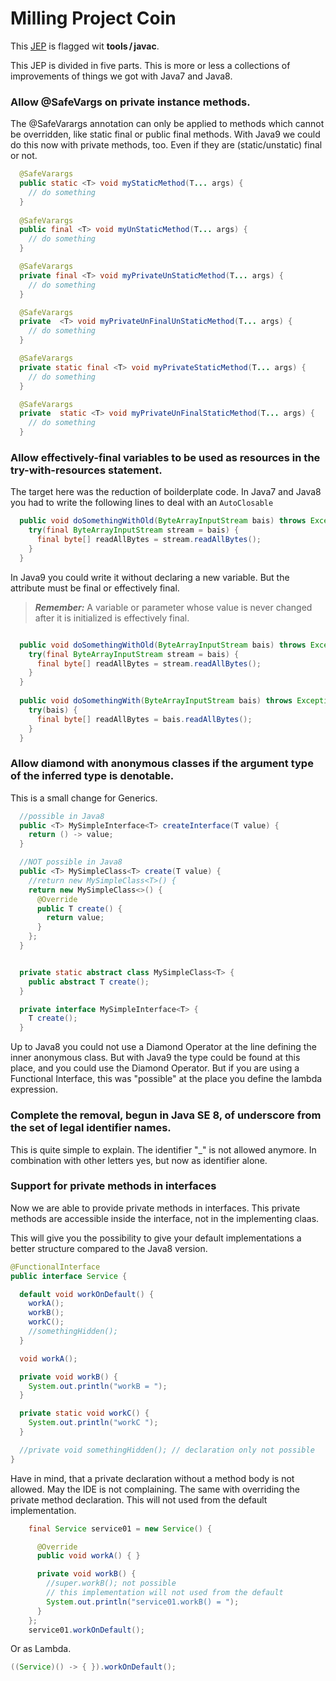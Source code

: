 # Milling Project Coin
This [JEP](http://openjdk.java.net/jeps/213) is flagged wit **tools / javac**.

This JEP is divided in five parts. This is more or less a collections of improvements
of things we got with Java7 and Java8.

### Allow @SafeVargs on private instance methods. 
The @SafeVarargs annotation can only be applied to methods which cannot be overridden, 
like static final or public final methods.
With Java9 we could do this now with private methods, too.
Even if they are (static/unstatic) final or not.

```java
  @SafeVarargs
  public static <T> void myStaticMethod(T... args) {
    // do something
  }  
  
  @SafeVarargs
  public final <T> void myUnStaticMethod(T... args) {
    // do something
  }

  @SafeVarargs
  private final <T> void myPrivateUnStaticMethod(T... args) {
    // do something
  }

  @SafeVarargs
  private  <T> void myPrivateUnFinalUnStaticMethod(T... args) {
    // do something
  }

  @SafeVarargs
  private static final <T> void myPrivateStaticMethod(T... args) {
    // do something
  }

  @SafeVarargs
  private  static <T> void myPrivateUnFinalStaticMethod(T... args) {
    // do something
  }
```

### Allow effectively-final variables to be used as resources in the try-with-resources statement.
The target here was the reduction of boilderplate code. In Java7 and Java8 you had to write the following
lines to deal with an ```AutoClosable```

```java
  public void doSomethingWithOld(ByteArrayInputStream bais) throws Exception {
    try(final ByteArrayInputStream stream = bais) {
      final byte[] readAllBytes = stream.readAllBytes();
    }
  }  
```
In Java9 you could write it without declaring a new variable. But the attribute must be final or effectively final. 
> ***Remember:***
> A variable or parameter whose value is never changed after it is initialized is effectively final.

```java

  public void doSomethingWithOld(ByteArrayInputStream bais) throws Exception {
    try(final ByteArrayInputStream stream = bais) {
      final byte[] readAllBytes = stream.readAllBytes();
    }
  }  
  
  public void doSomethingWith(ByteArrayInputStream bais) throws Exception {
    try(bais) {
      final byte[] readAllBytes = bais.readAllBytes();
    }
  }
```

### Allow diamond with anonymous classes if the argument type of the inferred type is denotable.
This is a small change for Generics. 

```java
  //possible in Java8
  public <T> MySimpleInterface<T> createInterface(T value) {
    return () -> value;
  }

  //NOT possible in Java8
  public <T> MySimpleClass<T> create(T value) {
    //return new MySimpleClass<T>() {
    return new MySimpleClass<>() {
      @Override
      public T create() {
        return value;
      }
    };
  }


  private static abstract class MySimpleClass<T> {
    public abstract T create();
  }

  private interface MySimpleInterface<T> {
    T create();
  }
```
Up to Java8 you could not use a Diamond Operator at the line defining the inner anonymous class.
But with Java9 the type could be found at this place, and you could use the Diamond Operator.
But if you are using a Functional Interface, this was "possible" at the place you define the lambda expression.

### Complete the removal, begun in Java SE 8, of underscore from the set of legal identifier names.

This is quite simple to explain. The identifier "_" is not allowed anymore. In combination with other letters yes, 
but now as identifier alone.  

### Support for private methods in interfaces
Now we are able to provide private methods in interfaces. This private methods are accessible 
inside the interface, not in the implementing claas.
 
This will give you the possibility to give your default implementations a better structure compared to the 
Java8 version. 


```java
@FunctionalInterface
public interface Service {

  default void workOnDefault() {
    workA();
    workB();
    workC();
    //somethingHidden();
  }

  void workA();

  private void workB() {
    System.out.println("workB = ");
  }

  private static void workC() {
    System.out.println("workC ");
  }

  //private void somethingHidden(); // declaration only not possible
}
```

Have in mind, that a private declaration without a method body is not allowed. May the IDE is not complaining.
The same with overriding the private method declaration. This will not used from the default implementation.

```java
    final Service service01 = new Service() {

      @Override
      public void workA() { }

      private void workB() {
        //super.workB(); not possible
        // this implementation will not used from the default
        System.out.println("service01.workB() = ");
      }
    };
    service01.workOnDefault();
```

Or as Lambda.
```java
((Service)() -> { }).workOnDefault();
```
